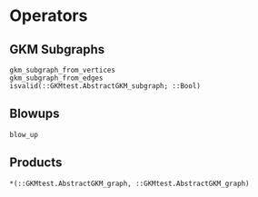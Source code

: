 # Operators

## GKM Subgraphs

```@docs
gkm_subgraph_from_vertices
gkm_subgraph_from_edges
isvalid(::GKMtest.AbstractGKM_subgraph; ::Bool)
```

## Blowups
```@docs
blow_up
```

## Products
```@docs
*(::GKMtest.AbstractGKM_graph, ::GKMtest.AbstractGKM_graph)
```